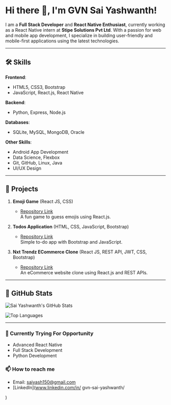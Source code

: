 # Hi there 👋, I'm GVN Sai Yashwanth!

I am a **Full Stack Developer** and **React Native Enthusiast**, currently working as a React Native intern at **Stipe Solutions Pvt Ltd**. With a passion for web and mobile app development, I specialize in building user-friendly and mobile-first applications using the latest technologies.

---

## 🛠️ Skills

**Frontend**:
- HTML5, CSS3, Bootstrap
- JavaScript, React.js, React Native

**Backend**:
- Python, Express, Node.js

**Databases**:
- SQLite, MySQL, MongoDB, Oracle

**Other Skills**:
- Android App Development
- Data Science, Flexbox
- Git, GitHub, Linux, Java
- UI/UX Design

---

## 📂 Projects

1. **Emoji Game** (React JS, CSS)  
   - [Repository Link](https://github.com/saiyash150/emoji-game)  
   A fun game to guess emojis using React.js.

2. **Todos Application** (HTML, CSS, JavaScript, Bootstrap)  
   - [Repository Link](https://github.com/saiyash150/todos-application)  
   Simple to-do app with Bootstrap and JavaScript.

3. **Nxt Trendz ECommerce Clone** (React JS, REST API, JWT, CSS, Bootstrap)  
   - [Repository Link](https://github.com/saiyash150/nxt-trendz-clone)  
   An eCommerce website clone using React.js and REST APIs.

---

## 🌟 GitHub Stats

![Sai Yashwanth's GitHub Stats](https://github-readme-stats.vercel.app/api?username=saiyash150&show_icons=true&theme=radical)

![Top Languages](https://github-readme-stats.vercel.app/api/top-langs/?username=saiyash150&layout=compact&theme=radical)

---

### 🌱 Currently Trying For Opportunity
- Advanced React Native
- Full Stack Development
- Python Development

### 📫 How to reach me
- Email: saiyash150@gmail.com
- [LinkedIn](www.linkedin.com/in/
gvn-sai-yashwanth/

)

